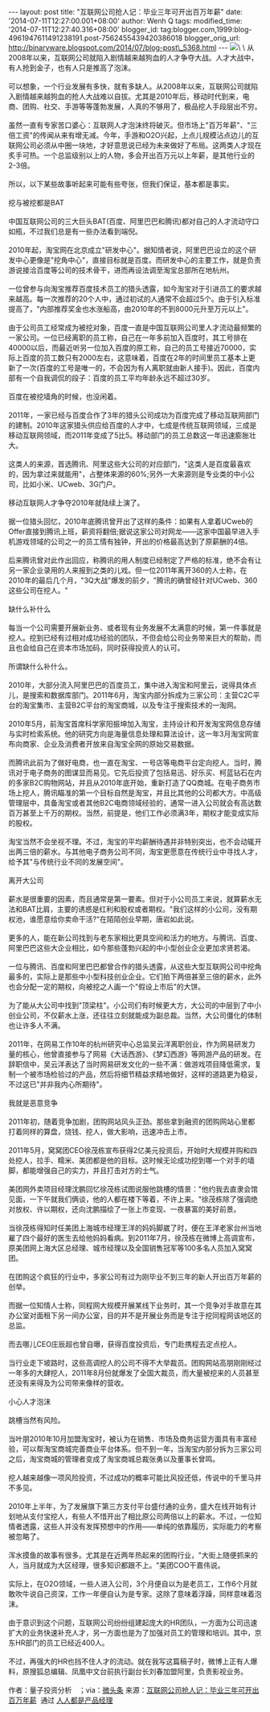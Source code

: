 --- layout: post title: "互联网公司抢人记：毕业三年可开出百万年薪" date:
'2014-07-11T12:27:00.001+08:00' author: Wenh Q tags: modified\_time:
'2014-07-11T12:27:40.316+08:00' blogger\_id:
tag:blogger.com,1999:blog-4961947611491238191.post-7562455439420386018
blogger\_orig\_url:
http://binaryware.blogspot.com/2014/07/blog-post\_5368.html ---
![](https://images-blogger-opensocial.googleusercontent.com/gadgets/proxy?url=http%3A%2F%2Fmmbiz.qpic.cn%2Fmmbiz%2FG2GcmRIQCc7pyn7kwzP88b32XFdsDlkBxb9ooTX9LNYH1pkh2r6zh6HLaqDoQyTNNwlTppO07PL3MP0dqpt28g%2F0&container=blogger&gadget=a&rewriteMime=image%2F*)\
\
从2008年以来，互联网公司就陷入剧情越来越狗血的人才争夺大战。人才大战中，有人抢到金子，也有人只是推高了泡沫。\
\
可以想象，一个行业发展有多快，就有多缺人。从2008年以来，互联网公司就陷入剧情越来越狗血的抢人大战难以自拔。尤其是2010年后，移动时代到来，电商、团购、社交、手游等等蓬勃发展，人真的不够用了，极品挖人手段层出不穷。\
\
虽然一直有专家苦口婆心：互联网人才泡沫终将破灭。但市场上"百万年薪"、"三倍工资"的传闻从来有增无减。今年，手游和O2O兴起，上点儿规模沾点边儿的互联网公司必须从中圈一块地，才好意思说已经为未来做好了布局。这两类人才现在炙手可热。一个总监级别以上的人物，多会开出百万元以上年薪，是其他行业的2-3倍。\
\
所以，以下某些故事听起来可能有些夸张，但我们保证，基本都是事实。\
\
挖与被挖都是BAT\
\
中国互联网公司的三大巨头BAT(百度、阿里巴巴和腾讯)都对自己的人才流动守口如瓶，不过我们总是有一些办法看到端倪。\
\
2010年起，淘宝网在北京成立"研发中心"。据知情者说，阿里巴巴设立的这个研发中心更像是"挖角中心"，直接目标就是百度。而研发中心的主要工作，就是负责游说接洽百度等公司的技术骨干，进而再设法调至淘宝总部所在地杭州。\
\
一位曾参与向淘宝推荐百度技术员工的猎头透露，如今淘宝对于引进员工的要求越来越高。每一次推荐的20个人中，通过初试的人通常不会超过5个。由于引入标准提高了，"内部推荐奖金也水涨船高，由2010年的不到8000元升至万元以上"。\
\
由于公司员工经常成为被挖对象，百度一直是中国互联网公司里人才流动最频繁的一家公司。一位已经离职的员工称，自己在一年多前加入百度时，其工号排在40000以后，而最近听另一位加入百度的原工称，自己的员工号接近70000，实际上百度的员工数只有2000左右，这意味着，百度在2年的时间里员工基本上更新了一次(百度的工号是唯一的，不会因为有人离职就由新人接手)。因此，百度内部有一个自我调侃的段子：百度的员工平均年龄永远不超过30岁。\
\
百度在被挖墙角的时候，也没闲着。\
\
2011年，一家已经与百度合作了3年的猎头公司成功为百度完成了移动互联网部门的建制。2010年这家猎头供应给百度的人才中，七成是传统互联网领域，三成是移动互联网领域，而2011年变成了5比5。移动部门的员工总数这一年迅速膨胀壮大。\
\
这类人的来源，首选腾讯、阿里这些大公司的对应部门，"这类人是百度最喜欢的，因为拿过来就能用"，占整体来源的60%;另外一大来源则是专业类的中小公司，比如小米、UCweb、3G门户。\
\
移动互联网人才争夺2010年就陆续上演了。\
\
据一位猎头回忆，2010年底腾讯曾开出了这样的条件：如果有人拿着UCweb的Offer直接到腾讯上班，薪资将翻倍;据说这家公司对网龙——这家中国最早进入手机游戏领域的公司之一的员工情有独钟，开出的价格最高达到了原薪酬的4倍。\
\
后来腾讯曾对此作出回应，称腾讯的用人制度已经制定了严格的标准，绝不会有让另一家企业录用的人来报到之类的儿戏。但一位2011年离开360的人士称，在2010年的最后几个月，"3Q大战"爆发的前夕，"腾讯的确曾经针对UCweb、360这些公司在挖人。"\
\
缺什么补什么\
\
每当一个公司需要开展新业务、或者现有业务发展不太满意的时候，第一件事就是挖人。挖到已经有过相对成功经验的团队，不但会给公司业务带来巨大的帮助，而且也会给自己在资本市场加码，同时获得投资人的认可。\
\
所谓缺什么补什么。\
\
2010年，大部分流入阿里巴巴的百度员工，集中进入淘宝和阿里云，说得具体点儿，是搜索和数据库部门。2011年6月，淘宝内部分拆成为三家公司：主营C2C平台的淘宝集市、主营B2C平台的淘宝商城，以及专注于搜索技术的一淘网。\
\
2010年5月，前淘宝首席科学家阳振坤加入淘宝，主持设计和开发淘宝网信息存储与实时检索系统。他的研究方向是海量信息处理和算法设计，这一年3月淘宝网宣布向商家、企业及消费者开放来自淘宝全网的原始交易数据。\
\
而腾讯此前为了做好电商，也一直在淘宝、一号店等电商平台定向挖人。当时，腾讯对于电子商务的图谋显而易见。它先后投资了包括易迅、好乐买、柯蓝钻石在内的多家B2C购物网站，并且从2010年底开始，重新打造了QQ商城。在电子商务市场上挖人，腾讯瞄准的第一个目标自然是淘宝，并且比其他的公司都大方。中高级管理层中，具备淘宝或者其他B2C电商领域经验的，通常一进入公司就会有高达数百万甚至上千万的期权。当然，前提是，他们工作必须满3年，期权才能变成实际的股权。\
\
淘宝当然不会坐视不理。不过，淘宝的平均薪酬待遇并非特别突出，也不会动辄开出两三倍的薪水。与其他电子商务公司不同，淘宝更愿意在传统行业中寻找人才，给予其"与传统行业不同的发展空间"。\
\
离开大公司\
\
薪水是很重要的因素，而且通常是第一要素。但对于小公司员工来说，就算薪水无法和BAT比肩，主要的诱惑是红利和股权或者期权。"我们这样的小公司，没有期权池，谁愿意给你卖命干活?"在陌陌创业早期，唐岩如此说。\
\
更多的人，能在新公司找到与老东家相比更具空间和活力的地方。与腾讯、百度、阿里巴巴这些大企业相比，如今那些蓬勃兴起的中小型创业企业更加求贤若渴。\
\
一位与腾讯、百度和阿里巴巴都曾合作的猎头透露，从这些大型互联网公司中挖角最多的，实际上是那些中小型科技创业企业。它们拍下两倍甚至三倍的薪水，此外也会分配一定的期权，向被挖之人画一个"假设上市后"的大饼。\
\
为了能从大公司中找到"顶梁柱"。小公司们有时候更大方，大公司的中层到了中小创业公司，不仅薪水上涨，还往往立刻就能成为副总裁。当然，大公司僵化的体制也让许多人不满。\
\
2011年，在网易工作10年的杭州研究中心总监吴云洋离职创业，作为网易研发力量的核心，他曾直接参与了网易《大话西游》、《梦幻西游》等网游产品的研发。在辞职信中，吴云洋表达了当时网易研发文化的一些不满：做游戏项目降低需求，复制一个被市场检验过的产品，然后将细节精益求精地做好，这样的道路更为稳妥，不过这已"并非我内心所期待"。\
\
我就是恶意竞争\
\
2011年初，随着竞争加剧，团购网站风头正劲。那些拿到融资的团购网站心里都打着同样的算盘，烧钱、挖人，做大影响，迅速冲击上市。\
\
2011年5月，窝窝团CEO徐茂栋宣布获得2亿美元投资后，开始时大规模并购和四处挖人，拉手、糯米、美团都是他的目标。这时候无论成功挖到哪一个对手的墙脚，都能增强自己的实力，并且打击对方的士气。\
\
美团网外卖项目经理沈鹏回忆徐茂栋试图说服他跳槽的情景："他约我去直隶会馆见面，一下午就我们俩谈，他的人都在楼下等着，不许上来。"徐茂栋除了强调绝对放权、许以期权，还向沈鹏描绘了一张上市变现、一夜暴富的美好前景。\
\
当徐茂栋得知时任美团上海城市经理王洋的妈妈脚崴了时，便在王洋老家台州当地雇了四个最好的医生去给他妈妈看病。到2011年7月，徐茂栋在微博上高调宣布，原美团网上海大区总经理、城市经理以及全国销售冠军等100多名人员加入窝窝团。\
\
在团购这个疯狂的行业中，多家公司有过为刚毕业不到三年的新人开出百万年薪的创举。\
\
而据一位知情人士称，同程网大规模开展某线下业务时，其一个竞争对手故意在其办公室对面租下另一间办公室，目的并不是开展业务而是专注于挖同程网该地区的总监。\
\
而去哪儿CEO庄辰超也曾自曝，获得百度投资后，专门赴携程去定点挖人。\
\
当行业走下坡路时，这些高调挖人的公司不得不大举裁员。团购网站高朋刚刚经过一年多的大肆挖人，2011年8月份就爆发了全国大裁员，而大量被挖来的人员甚至还没有来得及为公司带来像样的营收。\
\
小心人才泡沫\
\
跳槽当然有风险。\
\
当叶朋2010年10月加盟淘宝时，被认为在销售、市场及商务运营方面具有丰富经验，可以帮淘宝商城完善商业平台体系。但不到一年，当淘宝内部分拆为三家公司之后，淘宝商城的管理者变成了淘宝商城总裁张勇以及董事长曾鸣。\
\
挖人越来越像一项风险投资，不过成功的概率可能比风投还低，传说中的千里马并不多见。\
\
2010年上半年，为了发展旗下第三方支付平台盛付通的业务，盛大在线开始有计划地从支付宝挖人，有些人不惜开出了相比原公司两倍以上的薪水。不过，一位知情者透露，这些人并没有发挥预想中的作用——单纯的依靠履历，实际能力的考察被忽略了。\
\
浑水摸鱼的故事有很多。尤其是在近两年热起来的团购行业，"大街上随便抓来的人，当月就成为大区经理，很多知识都跟不上。"美团COO干嘉伟说。\
\
实际上，在O2O领域，一些人进入公司，3个月便自以为是老员工，工作6个月就敢吹牛说自己资深，工作一年便自认为是专家。这除了意味着浮躁，同样意味着泡沫。\
\
由于意识到这个问题，互联网公司纷纷组建起庞大的HR团队，一方面为公司迅速扩大的业务快速补充人才，另一方面也是为了加强对员工的管理和培训。其中，京东HR部门的员工已经近400人。\
\
不过，再强大的HR也挡不住人才的流动。就在我写这篇稿子时，微博上正有人爆料，原搜狐总编辑、凤凰中文台前执行副台长刘春加盟阿里，负责影视业务。\
\
作者：量子投资分析　；via：[微头条](http://www.chuangxinpai.com/a/7195.html)
来源：[互联网公司抢人记：毕业三年可开出百万年薪](http://www.woshipm.com/it/93815.html)  通过 [人人都是产品经理](http://www.woshipm.com/)
